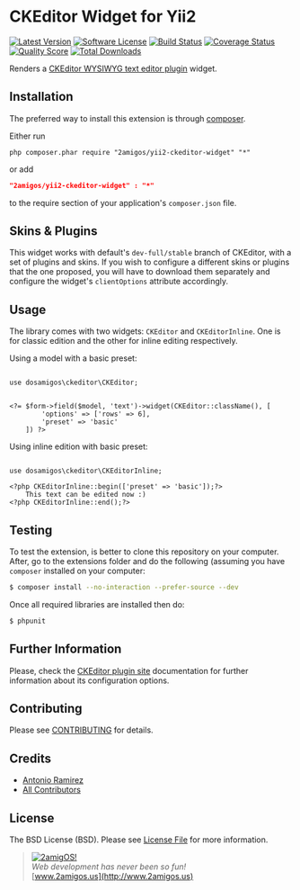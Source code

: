 CKEditor Widget for Yii2
========================

[![Latest Version](https://img.shields.io/github/tag/2amigos/yii2-ckeditor-widget.svg?style=flat-square&label=release)](https://github.com/2amigos/yii2-ckeditor-widget/tags)
[![Software License](https://img.shields.io/badge/license-BSD-brightgreen.svg?style=flat-square)](LICENSE.md)
[![Build Status](https://img.shields.io/travis/2amigos/yii2-ckeditor-widget/master.svg?style=flat-square)](https://travis-ci.org/2amigos/yii2-ckeditor-widget)
[![Coverage Status](https://img.shields.io/scrutinizer/coverage/g/2amigos/yii2-ckeditor-widget.svg?style=flat-square)](https://scrutinizer-ci.com/g/2amigos/yii2-ckeditor-widget/code-structure)
[![Quality Score](https://img.shields.io/scrutinizer/g/2amigos/yii2-ckeditor-widget.svg?style=flat-square)](https://scrutinizer-ci.com/g/2amigos/yii2-ckeditor-widget)
[![Total Downloads](https://img.shields.io/packagist/dt/2amigos/yii2-ckeditor-widget.svg?style=flat-square)](https://packagist.org/packages/2amigos/yii2-ckeditor-widget)

Renders a [CKEditor WYSIWYG text editor plugin](http://www.ckeditor.com) widget.

Installation
------------
The preferred way to install this extension is through [composer](http://getcomposer.org/download/).

Either run

```
php composer.phar require "2amigos/yii2-ckeditor-widget" "*"
```
or add

```json
"2amigos/yii2-ckeditor-widget" : "*"
```

to the require section of your application's `composer.json` file.

Skins & Plugins
---------------

This widget works with default's `dev-full/stable` branch of CKEditor, with a set of plugins and skins. If you wish to
configure a different skins or plugins that the one proposed, you will have to download them separately and configure
the widget's `clientOptions` attribute accordingly.


Usage
-----
The library comes with two widgets: `CKEditor` and `CKEditorInline`. One is for classic edition and the other for inline
editing respectively.

Using a model with a basic preset:

```

use dosamigos\ckeditor\CKEditor;


<?= $form->field($model, 'text')->widget(CKEditor::className(), [
        'options' => ['rows' => 6],
        'preset' => 'basic'
    ]) ?>
```
Using inline edition with basic preset:

```

use dosamigos\ckeditor\CKEditorInline;

<?php CKEditorInline::begin(['preset' => 'basic']);?>
    This text can be edited now :)
<?php CKEditorInline::end();?>
```

Testing
-------

To test the extension, is better to clone this repository on your computer. After, go to the extensions folder and do
the following (assuming you have `composer` installed on your computer: 

``` bash 
$ composer install --no-interaction --prefer-source --dev
```
Once all required libraries are installed then do: 

```bash 
$ phpunit
```

Further Information
-------------------
Please, check the [CKEditor plugin site](http://www.ckeditor.com) documentation for further information about its configuration options.

Contributing
------------

Please see [CONTRIBUTING](CONTRIBUTING.md) for details.

Credits
-------

- [Antonio Ramirez](https://github.com/tonydspaniard)
- [All Contributors](../../contributors)

License
-------

The BSD License (BSD). Please see [License File](LICENSE.md) for more information.


> [![2amigOS!](http://www.gravatar.com/avatar/55363394d72945ff7ed312556ec041e0.png)](http://www.2amigos.us)  
<i>Web development has never been so fun!</i>  
[www.2amigos.us](http://www.2amigos.us)
